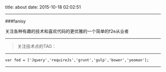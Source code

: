 title: about
date: 2015-10-18 02:02:51

---

###fanisy

关注各种有趣的技术和喜欢代码的更优雅的一个简单的f2e从业者

---


>关注技术点的TAG：


---
```
var fed = ['Jquery','requireJs','grunt','gulp','bower','yeoman'];
```
---